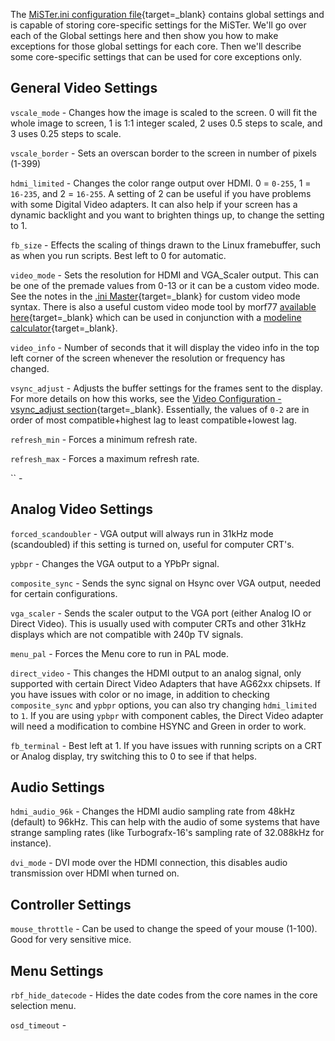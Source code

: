 The [MiSTer.ini configuration file](https://github.com/MiSTer-devel/Main_MiSTer/blob/master/MiSTer.ini){target=_blank} contains global settings and is capable of storing core-specific settings for the MiSTer. We'll go over each of the Global settings here and then show you how to make exceptions for those global settings for each core. Then we'll describe some core-specific settings that can be used for core exceptions only.

## General Video Settings 

`vscale_mode` - Changes how the image is scaled to the screen. 0 will fit the whole image to screen, 1 is 1:1 integer scaled, 2 uses 0.5 steps to scale, and 3 uses 0.25 steps to scale.

`vscale_border` - Sets an overscan border to the screen in number of pixels (1-399)

`hdmi_limited` - Changes the color range output over HDMI. 0 = `0-255`, 1 = `16-235`, and 2 = `16-255`. A setting of 2 can be useful if you have problems with some Digital Video adapters. It can also help if your screen has a dynamic backlight and you want to brighten things up, to change the setting to 1.

`fb_size` - Effects the scaling of things drawn to the Linux framebuffer, such as when you run scripts. Best left to 0 for automatic.

`video_mode` - Sets the resolution for HDMI and VGA_Scaler output. This can be one of the premade values from 0-13 or it can be a custom video mode. See the notes in the [.ini Master](https://github.com/MiSTer-devel/Main_MiSTer/blob/2b0b8a1422540fa5c49e6a71a694848143341c87/MiSTer.ini#L75){target=_blank} for custom video mode syntax. There is also a useful custom video mode tool by morf77 [available here](https://morf77.pythonanywhere.com/){target=_blank} which can be used in conjunction with a [modeline calculator](https://arachnoid.com/modelines/){target=_blank}.

`video_info` - Number of seconds that it will display the video info in the top left corner of the screen whenever the resolution or frequency has changed.

`vsync_adjust` - Adjusts the buffer settings for the frames sent to the display. For more details on how this works, see the [Video Configuration - vsync_adjust section](../basics/video/#vsync_adjust){target=_blank}. Essentially, the values of `0-2` are in order of most compatible+highest lag to least compatible+lowest lag.

`refresh_min` - Forces a minimum refresh rate.

`refresh_max` - Forces a maximum refresh rate.

`` - 

## Analog Video Settings

`forced_scandoubler` - VGA output will always run in 31kHz mode (scandoubled) if this setting is turned on, useful for computer CRT's.

`ypbpr` - Changes the VGA output to a YPbPr signal.

`composite_sync` - Sends the sync signal on Hsync over VGA output, needed for certain configurations.

`vga_scaler` - Sends the scaler output to the VGA port (either Analog IO or Direct Video). This is usually used with computer CRTs and other 31kHz displays which are not compatible with 240p TV signals.

`menu_pal` - Forces the Menu core to run in PAL mode.

`direct_video` - This changes the HDMI output to an analog signal, only supported with certain Direct Video Adapters that have AG62xx chipsets. If you have issues with color or no image, in addition to checking `composite_sync` and `ypbpr` options, you can also try changing `hdmi_limited` to `1`. If you are using `ypbpr` with component cables, the Direct Video adapter will need a modification to combine HSYNC and Green in order to work.

`fb_terminal` - Best left at 1. If you have issues with running scripts on a CRT or Analog display, try switching this to 0 to see if that helps.

## Audio Settings

`hdmi_audio_96k` - Changes the HDMI audio sampling rate from 48kHz (default) to 96kHz. This can help with the audio of some systems that have strange sampling rates (like Turbografx-16's sampling rate of 32.088kHz for instance).

`dvi_mode` - DVI mode over the HDMI connection, this disables audio transmission over HDMI when turned on.

## Controller Settings

`mouse_throttle` - Can be used to change the speed of your mouse (1-100). Good for very sensitive mice.

## Menu Settings

`rbf_hide_datecode` - Hides the date codes from the core names in the core selection menu.

`osd_timeout` - 


